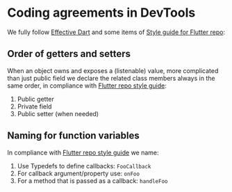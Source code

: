 # Coding agreements in DevTools

We fully follow [Effective Dart](https://dart.dev/guides/language/effective-dart)
and some items of
[Style guide for Flutter repo](https://github.com/flutter/flutter/wiki/Style-guide-for-Flutter-repo):

## Order of getters and setters

When an object owns and exposes a (listenable) value,
more complicated than just public field
we declare the related class members always in the same order,
in compliance with [Flutter repo style guide]( https://github.com/flutter/flutter/wiki/Style-guide-for-Flutter-repo#order-other-class-members-in-a-way-that-makes-sense):

1. Public getter
2. Private field
3. Public setter (when needed)

## Naming for function variables

In compliance with [Flutter repo style guide](https://github.com/flutter/flutter/wiki/Style-guide-for-Flutter-repo#naming-rules-for-typedefs-and-function-variables) we name:

1. Use Typedefs to define callbacks: `FooCallback`
2. For callback argument/property use: `onFoo`
3. For a method that is passed as a callback: `handleFoo`
